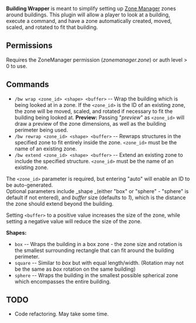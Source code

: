**Building Wrapper** is meant to simplify setting up [Zone Manager](/plugins/zone-manager) zones around buildings.  This plugin will allow a player to look at a building, execute a command, and have a zone automatically created, moved, scaled, and rotated to fit that building.  
  
## Permissions
Requires the ZoneManager permission (_zonemanager.zone_) or auth level > 0 to use.
  
## Commands  
- `/bw wrap <zone_id> <shape> <buffer>` -- Wrap the building which is being looked at in a zone.  If the `<zone_id>` is the ID of an existing zone, the zone will be moved, scaled, and rotated if necessary to fit the building being looked at.  **Preview:** Passing "_preview_" as `<zone_id>` will draw a preview of the zone dimensions, as well as the building perimeter being used.  
- `/bw rewrap <zone_id> <shape> <buffer>` -- Rewraps structures in the specified zone to fit entirely inside the zone. `<zone_id>` must be the name of an existing zone.  
- `/bw extend <zone_id> <shape> <buffer>` -- Extend an existing zone to include the specified structure.  `<zone_id>` must be the name of an existing zone.  
  
The `<zone_id>` parameter is required, but entering "auto" will enable an ID to be auto-generated.  
Optional parameters include _shape _(either "box" or "sphere" - "sphere" is default if not entered), and _buffer_ size (defaults to _1_), which is the distance the zone should extend beyond the building.  
  
Setting `<buffer>` to a positive value increases the size of the zone, while setting a negative value will reduce the size of the zone.  
  
**Shapes:**  
- `box` -- Wraps the building in a box zone - the zone size and rotation is the smallest surrounding rectangle that can fit around the building perimeter.  
- `square` -- Similar to _box_ but with equal length/width.  (Rotation may not be the same as _box_ rotation on the same building)  
- `sphere` -- Wraps the building in the smallest possible spherical zone which encompasses the entire building.

## TODO
 - Code refactoring. May take some time.